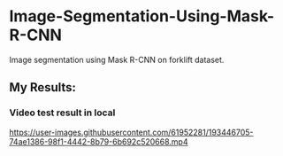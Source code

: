 # Image-Segmentation-Using-Mask-R-CNN
Image segmentation using Mask R-CNN on forklift dataset.


## My Results:

### Video test result in local
https://user-images.githubusercontent.com/61952281/193446705-74ae1386-98f1-4442-8b79-6b692c520668.mp4


